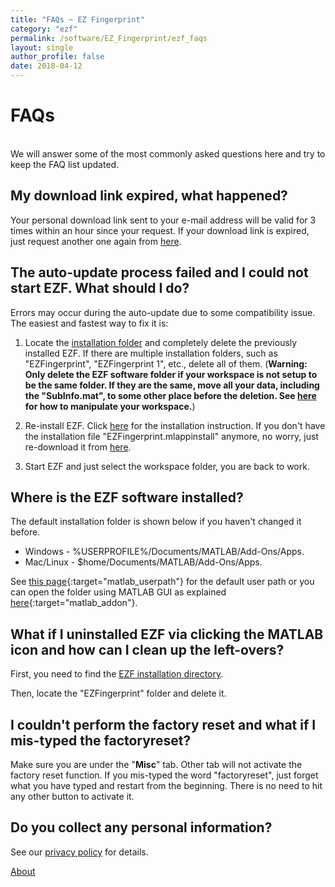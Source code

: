 ```yaml
---
title: "FAQs ~ EZ Fingerprint"
category: "ezf"
permalink: /software/EZ_Fingerprint/ezf_faqs
layout: single
author_profile: false
date: 2018-04-12
---
```


# FAQs

<br/>We will answer some of the most commonly asked questions here and try to keep the FAQ list updated.

## My download link expired, what happened?

Your personal download link sent to your e-mail address will be valid for 3 times within an hour since your request. If your download link is expired, just request another one again from [here](/software/EZ_Fingerprint/ezf_download).

## The auto-update process failed and I could not start EZF. What should I do?

Errors may occur during the auto-update due to some compatibility issue. The easiest and fastest way to fix it is:

1. Locate the [installation folder](#installation_folder) and completely delete the previously installed EZF. If there are multiple installation folders, such as "EZFingerprint", "EZFingerprint 1", etc., delete all of them. (**Warning: Only delete the EZF software folder if your workspace is not setup to be the same folder. If they are the same, move all your data, including the "SubInfo.mat", to some other place before the deletion. See [here](/software/EZ_Fingerprint/tutorial/ezf_setup#ws_dir) for how to manipulate your workspace.**)

2. Re-install EZF. Click [here](/software/EZ_Fingerprint/ezf_install) for the installation instruction. If you don't have the installation file "EZFingerprint.mlappinstall" anymore, no worry, just re-download it from [here](/software/EZ_Fingerprint/ezf_download).

3. Start EZF and just select the workspace folder, you are back to work.


## <a name="installation_folder">Where is the EZF software installed?</a>

The default installation folder is shown below if you haven't changed it before.

* Windows - %USERPROFILE%/Documents/MATLAB/Add-Ons/Apps.
* Mac/Linux - $home/Documents/MATLAB/Add-Ons/Apps.

See [this page](https://www.mathworks.com/help/matlab/ref/userpath.html){:target="matlab_userpath"} for the default user path or you can open the folder using MATLAB GUI as explained [here](https://www.mathworks.com/help/matlab/matlab_env/manage-your-add-ons.html){:target="matlab_addon"}.

## What if I uninstalled EZF via clicking the MATLAB icon and how can I clean up the left-overs?

First, you need to find the [EZF installation directory](#installation_folder).

Then, locate the "EZFingerprint" folder and delete it.

## I couldn't perform the factory reset and what if I mis-typed the factoryreset?

Make sure you are under the "**Misc**" tab. Other tab will not activate the factory reset function. If you mis-typed the word "factoryreset", just forget what you have typed and restart from the beginning. There is no need to hit any other button to activate it.

## Do you collect any personal information?

See our [privacy policy](/software/EZ_Fingerprint/ezf_privacy) for details.


<div class="pagination">
	<a class="left" href="/software/EZ_Fingerprint/ezf_about"><i class="fa fa-arrow-circle-left"></i> About </a>
</div>